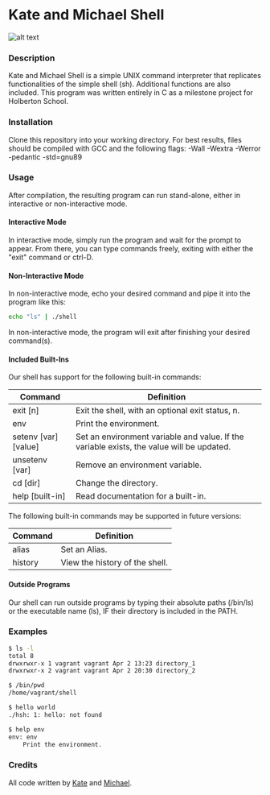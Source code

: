 # Kate and Michael Shell

![alt text](https://s3.amazonaws.com/intranet-projects-files/holbertonschool-low_level_programming/235/shell.jpeg)

### Description

Kate and Michael Shell is a simple UNIX command interpreter that replicates functionalities of the simple shell (sh). Additional functions are also included. This program was written entirely in C as a milestone project for Holberton School.

### Installation

Clone this repository into your working directory. For best results, files should be compiled with GCC and the following flags: -Wall -Wextra -Werror -pedantic -std=gnu89

### Usage

After compilation, the resulting program can run stand-alone, either in interactive or non-interactive mode.

#### Interactive Mode

In interactive mode, simply run the program and wait for the prompt to appear. From there, you can type commands freely, exiting with either the "exit" command or ctrl-D.

#### Non-Interactive Mode

In non-interactive mode, echo your desired command and pipe it into the program like this:

```sh
echo "ls" | ./shell
```

In non-interactive mode, the program will exit after finishing your desired command(s).

#### Included Built-Ins

Our shell has support for the following built-in commands:

| Command             | Definition                                                                                |
| ------------------- | ----------------------------------------------------------------------------------------- |
| exit [n]            | Exit the shell, with an optional exit status, n.                                          |
| env                 | Print the environment.                                                                    |
| setenv [var][value] | Set an environment variable and value. If the variable exists, the value will be updated. |
| unsetenv [var]      | Remove an environment variable.                                                           |
| cd [dir]            | Change the directory.                                                                     |
| help [built-in]     | Read documentation for a built-in.                                                        |

The following built-in commands may be supported in future versions:

| Command | Definition                     |
| ------- | ------------------------------ |
| alias   | Set an Alias.                  |
| history | View the history of the shell. |

#### Outside Programs

Our shell can run outside programs by typing their absolute paths (/bin/ls) or the executable name (ls), IF their directory is included in the PATH.

### Examples

```sh
$ ls -l
total 8
drwxrwxr-x 1 vagrant vagrant Apr 2 13:23 directory_1
drwxrwxr-x 2 vagrant vagrant Apr 2 20:30 directory_2
```

```sh
$ /bin/pwd
/home/vagrant/shell
```

```sh
$ hello world
./hsh: 1: hello: not found
```

```sh
$ help env
env: env
	Print the environment.
```


### Credits

All code written by [Kate](https://github.com/kayt01) and [Michael](https://github.com/Don-funtie).
